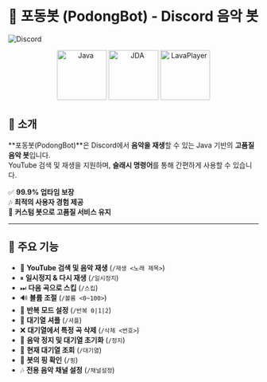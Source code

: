 # 🎵 포동봇 (PodongBot) - Discord 음악 봇

![Discord](https://img.shields.io/badge/Discord-Music%20Bot-blue?style=for-the-badge&logo=discord)
<p align="center">
  <img src="https://upload.wikimedia.org/wikipedia/en/3/30/Java_programming_language_logo.svg" width="100" alt="Java">
  <img src="https://raw.githubusercontent.com/DV8FromTheWorld/JDA/assets/assets/icon.png" width="100" alt="JDA">
  <img src="https://upload.wikimedia.org/wikipedia/commons/7/75/YouTube_social_white_square_%282017%29.svg" width="100" alt="LavaPlayer">
</p>


## 🚀 소개
**포동봇(PodongBot)**은 Discord에서 **음악을 재생**할 수 있는 Java 기반의 **고품질 음악 봇**입니다.  
YouTube 검색 및 재생을 지원하며, **슬래시 명령어**를 통해 간편하게 사용할 수 있습니다.  

✅ **99.9% 업타임 보장**  
🎶 **최적의 사용자 경험 제공**  
💖 **커스텀 봇으로 고품질 서비스 유지**  

---

## 📌 주요 기능
- 🎵 **YouTube 검색 및 음악 재생** (`/재생 <노래 제목>`)
- ⏸ **일시정지 & 다시 재생** (`/일시정지`)
- ⏭ **다음 곡으로 스킵** (`/스킵`)
- 🔊 **볼륨 조절** (`/볼륨 <0~100>`)
- 🔁 **반복 모드 설정** (`/반복 0|1|2`)
- 🔀 **대기열 셔플** (`/셔플`)
- ❌ **대기열에서 특정 곡 삭제** (`/삭제 <번호>`)
- 🛑 **음악 정지 및 대기열 초기화** (`/정지`)
- 📜 **현재 대기열 조회** (`/대기열`)
- 🏓 **봇의 핑 확인** (`/핑`)
- 🎶 **전용 음악 채널 설정** (`/채널설정`)
